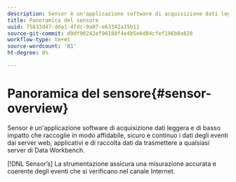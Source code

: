```yaml
---
description: Sensor è un'applicazione software di acquisizione dati leggera e di basso impatto che raccoglie in modo affidabile, sicuro e continuo i dati degli eventi dai server web, applicativi e di raccolta dati da trasmettere a qualsiasi server di Data Workbench.
title: Panoramica del sensore
uuid: 75833d47-dda1-4fdc-9a07-e63342a15b11
source-git-commit: d9df90242ef96188f4e4b5e6d04cfef196b0a628
workflow-type: tm+mt
source-wordcount: '81'
ht-degree: 0%

---
```



# Panoramica del sensore{#sensor-overview}

Sensor è un&#39;applicazione software di acquisizione dati leggera e di basso impatto che raccoglie in modo affidabile, sicuro e continuo i dati degli eventi dai server web, applicativi e di raccolta dati da trasmettere a qualsiasi server di Data Workbench.

[!DNL Sensor’s] La strumentazione assicura una misurazione accurata e coerente degli eventi che si verificano nel canale Internet.
